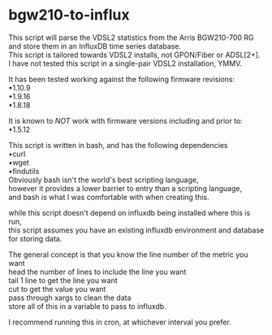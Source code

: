 # bgw210-to-influx

This script will parse the VDSL2 statistics from the Arris BGW210-700 RG  
and store them in an InfluxDB time series database.  
This script is tailored towards VDSL2 installs, not GPON/Fiber or ADSL[2+].  
I have not tested this script in a single-pair VDSL2 installation, YMMV.

It has been tested working against the following firmware revisions:  
•1.10.9   
•1.9.16   
•1.8.18   

It is known to *NOT* work with firmware versions including and prior to:  
•1.5.12

This script is written in bash, and has the following dependencies  
•curl  
•wget  
•findutils  
Obviously bash isn't the world's best scripting language,  
however it provides a lower barrier to entry than a scripting language,  
and bash is what I was comfortable with when creating this.

while this script doesn't depend on influxdb being installed where this is run,  
this script assumes you have an existing influxdb environment and database for storing data.

The general concept is that you know the line number of the metric you want  
head the number of lines to include the line you want  
tail 1 line to get the line you want  
cut to get the value you want  
pass through xargs to clean the data  
store all of this in a variable to pass to influxdb.

I recommend running this in cron, at whichever interval you prefer.
